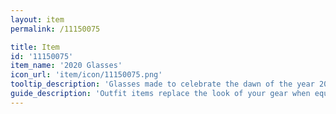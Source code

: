 ```yaml
---
layout: item
permalink: /11150075

title: Item
id: '11150075'
item_name: '2020 Glasses'
icon_url: 'item/icon/11150075.png'
tooltip_description: 'Glasses made to celebrate the dawn of the year 2020.'
guide_description: 'Outfit items replace the look of your gear when equipped.'
---
```

